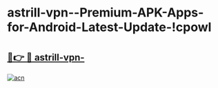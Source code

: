 # astrill-vpn--Premium-APK-Apps-for-Android-Latest-Update-!cpowl

# <h2><a href="https://kkreq1.esa.edu.pl?title=astrill-vpn-&ref=cpowl">🔗👉 🔴 astrill-vpn-</a></h2>

[![acn](https://github.com/user-attachments/assets/0f9c940e-d8b0-45ae-aac7-cd30a18b3e1c)](https://kkreq1.esa.edu.pl?title=astrill-vpn-&ref=cpowl)

